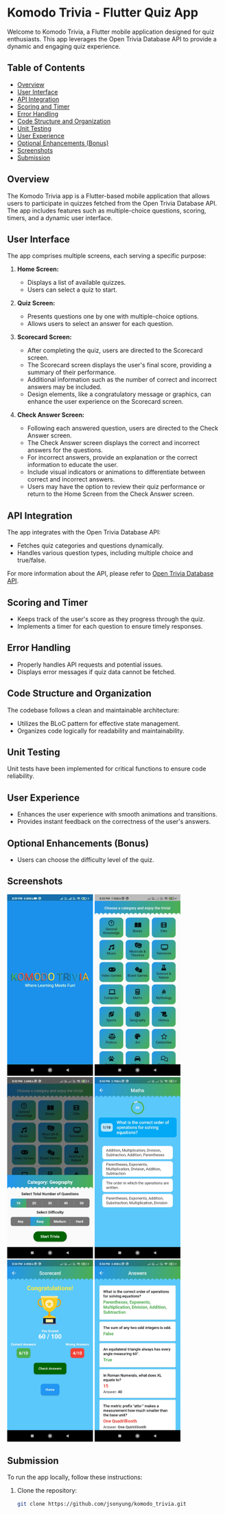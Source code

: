 # Komodo Trivia - Flutter Quiz App

Welcome to Komodo Trivia, a Flutter mobile application designed for quiz enthusiasts. This app leverages the Open Trivia Database API to provide a dynamic and engaging quiz experience.

## Table of Contents

- [Overview](#overview)
- [User Interface](#user-interface)
- [API Integration](#api-integration)
- [Scoring and Timer](#scoring-and-timer)
- [Error Handling](#error-handling)
- [Code Structure and Organization](#code-structure-and-organization)
- [Unit Testing](#unit-testing)
- [User Experience](#user-experience)
- [Optional Enhancements (Bonus)](#optional-enhancements-bonus)
- [Screenshots](#screenshots)
- [Submission](#submission)

## Overview

The Komodo Trivia app is a Flutter-based mobile application that allows users to participate in quizzes fetched from the Open Trivia Database API. The app includes features such as multiple-choice questions, scoring, timers, and a dynamic user interface.

## User Interface

The app comprises multiple screens, each serving a specific purpose:

1. **Home Screen:**
   - Displays a list of available quizzes.
   - Users can select a quiz to start.

2. **Quiz Screen:**
   - Presents questions one by one with multiple-choice options.
   - Allows users to select an answer for each question.

3. **Scorecard Screen:**
   - After completing the quiz, users are directed to the Scorecard screen.
   - The Scorecard screen displays the user's final score, providing a summary of their performance.
   - Additional information such as the number of correct and incorrect answers may be included.
   - Design elements, like a congratulatory message or graphics, can enhance the user experience on the Scorecard screen.

4. **Check Answer Screen:**
   - Following each answered question, users are directed to the Check Answer screen.
   - The Check Answer screen displays the correct and incorrect answers for the questions.
   - For incorrect answers, provide an explanation or the correct information to educate the user.
   - Include visual indicators or animations to differentiate between correct and incorrect answers.
   - Users may have the option to review their quiz performance or return to the Home Screen from the Check Answer screen.
   
## API Integration

The app integrates with the Open Trivia Database API:
- Fetches quiz categories and questions dynamically.
- Handles various question types, including multiple choice and true/false.

For more information about the API, please refer to [Open Trivia Database API](https://opentdb.com/api_config.php).

## Scoring and Timer

- Keeps track of the user's score as they progress through the quiz.
- Implements a timer for each question to ensure timely responses.

## Error Handling

- Properly handles API requests and potential issues.
- Displays error messages if quiz data cannot be fetched.

## Code Structure and Organization

The codebase follows a clean and maintainable architecture:
- Utilizes the BLoC pattern for effective state management.
- Organizes code logically for readability and maintainability.

## Unit Testing

Unit tests have been implemented for critical functions to ensure code reliability.

## User Experience
- Enhances the user experience with smooth animations and transitions.
- Provides instant feedback on the correctness of the user's answers.

## Optional Enhancements (Bonus)
- Users can choose the difficulty level of the quiz.


## Screenshots

<img src="/screenshots/ani.gif" alt="Animated GIF" width="200"/> <img src="/screenshots/1.jpg" alt="Home Screen" width="200"/>
<img src="/screenshots/2.jpg" alt="Home Screen" width="200"/> <img src="/screenshots/3.jpg" alt="Home Screen" width="200"/> 
<img src="/screenshots/4.jpg" alt="Home Screen" width="200"/> <img src="/screenshots/5.jpg" alt="Home Screen" width="200"/>


## Submission

To run the app locally, follow these instructions:

1. Clone the repository:

   ```bash
   git clone https://github.com/jsonyung/komodo_trivia.git
